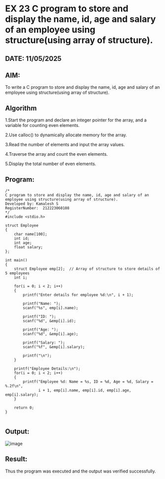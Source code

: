 # EX 23 C program to store and display the name, id, age and salary of an employee using structure(using array of structure).
## DATE: 11/05/2025
## AIM:
To write a C program to store and display the name, id, age and salary of an employee using structure(using array of structure).

## Algorithm
1.Start the program and declare an integer pointer for the array, and a variable for counting even elements.

2.Use calloc() to dynamically allocate memory for the array.

3.Read the number of elements and input the array values.

4.Traverse the array and count the even elements.

5.Display the total number of even elements. 

## Program:
```
/*
C program to store and display the name, id, age and salary of an employee using structure(using array of structure).
Developed by: Kamalesh S
RegisterNumber:  212223060108
*/
#include <stdio.h>

struct Employee
{
    char name[100];
    int id;
    int age;
    float salary;
};

int main()
{
    struct Employee emp[2];  // Array of structure to store details of 5 employees
    int i;

    for(i = 0; i < 2; i++)
    {
        printf("Enter details for employee %d:\n", i + 1);

        printf("Name: ");
        scanf("%s", emp[i].name);

        printf("ID: ");
        scanf("%d", &emp[i].id);

        printf("Age: ");
        scanf("%d", &emp[i].age);

        printf("Salary: ");
        scanf("%f", &emp[i].salary);

        printf("\n");
    }

    printf("Employee Details:\n");
    for(i = 0; i < 2; i++)
    {
        printf("Employee %d: Name = %s, ID = %d, Age = %d, Salary = %.2f\n", 
               i + 1, emp[i].name, emp[i].id, emp[i].age, emp[i].salary);
    }

    return 0;
}


```

## Output:

![image](https://github.com/user-attachments/assets/b75facbd-f631-4c19-8e2f-a7b96d13674b)


## Result:
Thus the program was executed and the output was verified successfully.
